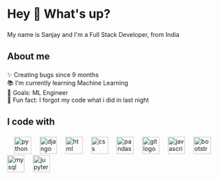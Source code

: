 <h1 align="left">Hey 👋 What's up?</h1>

###

<p align="left">My name is Sanjay and I'm a Full Stack Developer, from India</p>

###

<h2 align="left">About me</h2>

###

<p align="left">✨ Creating bugs since 9 months<br>📚 I'm currently learning Machine Learning<br>🎯 Goals: ML Engineer<br>🎲 Fun fact: I forgot my code what i did in last night</p>

###

<h2 align="left">I code with</h2>

###

<div align="left">
<!-- Python -->
<img width="12" />
<img src="https://cdn.jsdelivr.net/gh/devicons/devicon/icons/python/python-original.svg" height="40" alt="python logo" />

<!-- Django -->
<img width="12" />
<img src="https://cdn.jsdelivr.net/gh/devicons/devicon/icons/django/django-plain.svg" height="40" alt="django logo" />

<!-- HTML -->
<img width="12" />
<img src="https://cdn.jsdelivr.net/gh/devicons/devicon/icons/html5/html5-original.svg" height="40" alt="html logo" />

<!-- CSS -->
<img width="12" />
<img src="https://cdn.jsdelivr.net/gh/devicons/devicon/icons/css3/css3-original.svg" height="40" alt="css logo" />

<!-- Pandas -->
<img width="12" />
<img src="https://cdn.jsdelivr.net/gh/devicons/devicon/icons/pandas/pandas-original.svg" height="40" alt="pandas logo" />

<!-- Git -->
<img width="12" />
<img src="https://cdn.jsdelivr.net/gh/devicons/devicon/icons/git/git-original.svg" height="40" alt="git logo" />

<!-- JavaScript -->
<img width="12" />
<img src="https://cdn.jsdelivr.net/gh/devicons/devicon/icons/javascript/javascript-original.svg" height="40" alt="javascript logo" />

<!-- Bootstrap -->
<img width="12" />
<img src="https://cdn.jsdelivr.net/gh/devicons/devicon/icons/bootstrap/bootstrap-plain.svg" height="40" alt="bootstrap logo" />

<!-- MySQL -->
<img width="12" />
<img src="https://cdn.jsdelivr.net/gh/devicons/devicon/icons/mysql/mysql-original.svg" height="40" alt="mysql logo" />

<!-- Jupyter Notebook -->
<img width="12" />
<img src="https://cdn.jsdelivr.net/gh/devicons/devicon/icons/jupyter/jupyter-original.svg" height="40" alt="jupyter notebook logo" />

</div>

###
